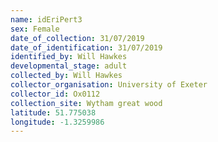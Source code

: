 ```yaml
---
name: idEriPert3
sex: Female
date_of_collection: 31/07/2019
date_of_identification: 31/07/2019
identified_by: Will Hawkes
developmental_stage: adult
collected_by: Will Hawkes
collector_organisation: University of Exeter
collector_id: Ox0112
collection_site: Wytham great wood
latitude: 51.775038
longitude: -1.3259986
---
```

